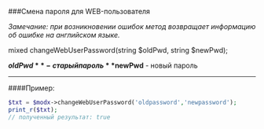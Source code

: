 ###Смена пароля для WEB-пользователя

*Замечание: при возникновении ошибок метод возвращает информацию об ошибке на английском языке.*

mixed changeWebUserPassword(string $oldPwd, string $newPwd);

**$oldPwd** - старый пароль
**$newPwd** - новый пароль

***

####Пример:

````php
$txt = $modx->changeWebUserPassword('oldpassword','newpassword');
print_r($txt);
// полученный результат: true
````


